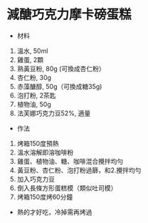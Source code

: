 # 減醣巧克力摩卡磅蛋糕
* 材料
1. 溫水, 50ml
2. 雞蛋, 2顆
3. 熟黃豆粉, 80g (可換成杏仁粉）
4. 杏仁粉, 30g
5. 赤藻醣醇, 50g（可換成糖35g)
6. 泡打粉, 2茶匙
7. 植物油, 50g
8. 法芙娜巧克力豆52%, 適量

* 作法
1. 烤箱150度預熱
2. 溫水溶解即溶咖啡粉
3. 雞蛋、植物油、糖、咖啡混合攪拌均勻
4. 黃豆粉、杏仁粉、泡打粉過篩，和2.攪拌均勻
5. 加入巧克力豆
6. 倒入長條方形蛋糕模（類似吐司模）
7. 烤箱150度烤60分鐘

* 熱的才好吃，冷掉需再烤過
